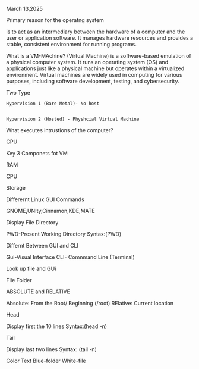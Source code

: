 March 13,2025

Primary reason for the operatng system 

  is to act as an intermediary between the hardware of a computer and the user or application software. It manages hardware resources and provides a stable, consistent environment for running programs.

What is a VM-MAchine?
  (Virtual Machine) is a software-based emulation of a physical computer system. It runs an operating system (OS) and applications just like a physical machine but operates within a virtualized environment. Virtual machines are widely used in computing for various purposes, including software development, testing, and cybersecurity.

  Two Type 
  
    Hypervision 1 (Bare Metal)- No host
      

    Hypervision 2 (Hosted) - Physhcial Virtual Machine 


What executes intrustions of the computer?
  
  CPU

Key 3 Componets fot VM

  RAM
  
  CPU   
  
  Storage

Differernt Linux GUI Commands

  GNOME,UNIty,Cinnamon,KDE,MATE

Display File Directory 
 
  PWD-Present Working Directory
  Syntax:(PWD)

Differnt Between GUI and CLI

  Gui-Visual Interface
  CLI- Comnmand Line (Terminal)

Look up file and GUi 

  FIle Folder

ABSOLUTE and RELATIVE 

  Absolute: From the Root/ Beginning (/root)
  RElative: Current location 

Head 

  Display first the 10 lines
  Syntax:(head -n) 

Tail 

  Display last two lines
  Syntax: (tail -n)

Color Text
  Blue-folder
  White-file



